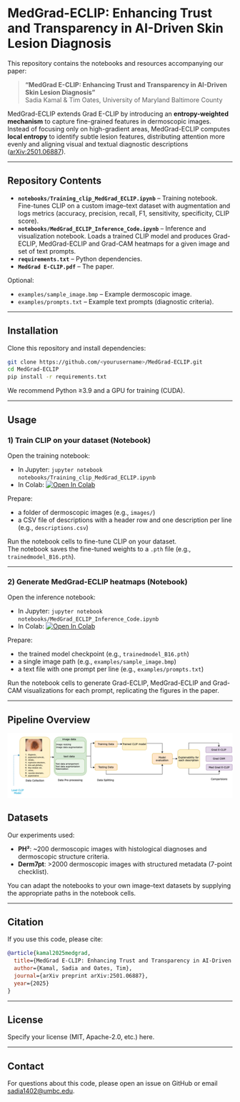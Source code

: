 # MedGrad-ECLIP: Enhancing Trust and Transparency in AI-Driven Skin Lesion Diagnosis

This repository contains the notebooks and resources accompanying our paper:

> **“MedGrad E-CLIP: Enhancing Trust and Transparency in AI-Driven Skin Lesion Diagnosis”**  
> Sadia Kamal & Tim Oates, University of Maryland Baltimore County  

MedGrad-ECLIP extends Grad E-CLIP by introducing an **entropy-weighted mechanism** to capture fine-grained features in dermoscopic images. Instead of focusing only on high-gradient areas, MedGrad-ECLIP computes **local entropy** to identify subtle lesion features, distributing attention more evenly and aligning visual and textual diagnostic descriptions ([arXiv:2501.06887](https://arxiv.org/abs/2501.06887)).

---

## Repository Contents

- **`notebooks/Training_clip_MedGrad_ECLIP.ipynb`** – Training notebook. Fine-tunes CLIP on a custom image–text dataset with augmentation and logs metrics (accuracy, precision, recall, F1, sensitivity, specificity, CLIP score).
- **`notebooks/MedGrad_ECLIP_Inference_Code.ipynb`** – Inference and visualization notebook. Loads a trained CLIP model and produces Grad-ECLIP, MedGrad-ECLIP and Grad-CAM heatmaps for a given image and set of text prompts.
- **`requirements.txt`** – Python dependencies.
- **`MedGrad E-CLIP.pdf`** – The paper.

Optional:
- `examples/sample_image.bmp` – Example dermoscopic image.
- `examples/prompts.txt` – Example text prompts (diagnostic criteria).

---

## Installation

Clone this repository and install dependencies:

```bash
git clone https://github.com/<yourusername>/MedGrad-ECLIP.git
cd MedGrad-ECLIP
pip install -r requirements.txt
```

We recommend Python ≥3.9 and a GPU for training (CUDA).

---

## Usage

### 1) Train CLIP on your dataset (Notebook)

Open the training notebook:

- In Jupyter: `jupyter notebook notebooks/Training_clip_MedGrad_ECLIP.ipynb`
- In Colab: [![Open In Colab](https://colab.research.google.com/assets/colab-badge.svg)](https://colab.research.google.com/github/<yourusername>/MedGrad-ECLIP/blob/main/notebooks/Training_clip_MedGrad_ECLIP.ipynb)

Prepare:
- a folder of dermoscopic images (e.g., `images/`)
- a CSV file of descriptions with a header row and one description per line (e.g., `descriptions.csv`)

Run the notebook cells to fine-tune CLIP on your dataset.  
The notebook saves the fine-tuned weights to a `.pth` file (e.g., `trainedmodel_B16.pth`).

---

### 2) Generate MedGrad-ECLIP heatmaps (Notebook)

Open the inference notebook:

- In Jupyter: `jupyter notebook notebooks/MedGrad_ECLIP_Inference_Code.ipynb`
- In Colab: [![Open In Colab](https://colab.research.google.com/assets/colab-badge.svg)](https://colab.research.google.com/github/<yourusername>/MedGrad-ECLIP/blob/main/notebooks/MedGrad_ECLIP_Inference_Code.ipynb)

Prepare:
- the trained model checkpoint (e.g., `trainedmodel_B16.pth`)
- a single image path (e.g., `examples/sample_image.bmp`)
- a text file with one prompt per line (e.g., `examples/prompts.txt`)

Run the notebook cells to generate Grad-ECLIP, MedGrad-ECLIP and Grad-CAM visualizations for each prompt, replicating the figures in the paper.

---
## Pipeline Overview

![MedGrad-ECLIP Pipeline](assets/pipeline.png)

## Datasets

Our experiments used:

- **PH²**: ~200 dermoscopic images with histological diagnoses and dermoscopic structure criteria.
- **Derm7pt**: >2000 dermoscopic images with structured metadata (7-point checklist).

You can adapt the notebooks to your own image–text datasets by supplying the appropriate paths in the notebook cells.

---

## Citation

If you use this code, please cite:

```bibtex
@article{kamal2025medgrad,
  title={MedGrad E-CLIP: Enhancing Trust and Transparency in AI-Driven Skin Lesion Diagnosis},
  author={Kamal, Sadia and Oates, Tim},
  journal={arXiv preprint arXiv:2501.06887},
  year={2025}
}
```

---

## License

Specify your license (MIT, Apache-2.0, etc.) here.

---

## Contact

For questions about this code, please open an issue on GitHub or email sadia1402@umbc.edu.
